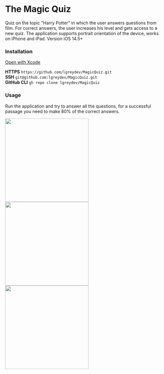 # The Magic Quiz

Quiz on the topic "Harry Potter" in which the user answers questions from film. For correct answers, the user increases his level and gets access to a new quiz. The application supports portrait orientation of the device, works on iPhone and iPad. Version iOS 14.5+


### Installation

[Open with Xcode](xcode://clone?repo=https%3A%2F%2Fgithub.com%2Flgreydev%2FMagicQuiz)

**HTTPS** `https://github.com/lgreydev/MagicQuiz.git`<br>
**SSH** `git@github.com:lgreydev/MagicQuiz.git`<br>
**GitHub CLI** `gh repo clone lgreydev/MagicQuiz`<br>


### Usage
Run the application and try to answer all the questions, for a successful passage you need to make 80% of the correct answers.

<img src="https://github.com/lgreydev/MagicQuiz/tree/main/QuizzesWizardingWorld/Screenshots/screenshot-001.png" width="270"><img src="https://github.com/lgreydev/MagicQuiz/tree/main/QuizzesWizardingWorld/Screenshots/screenshot-002.png" width="270"><img src="https://github.com/lgreydev/MagicQuiz/tree/main/QuizzesWizardingWorld/Screenshots/screenshot-003.png" width="270">

